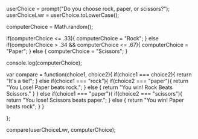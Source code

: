 
userChoice = prompt("Do you choose rock, paper, or scissors?");
userChoiceLwr = userChoice.toLowerCase();

computerChoice = Math.random();



if(computerChoice <= .33){
  computerChoice = "Rock";
}
else if(computerChoice > .34 && computerChoice <= .67){
  computerChoice = "Paper";
}
else {
  computerChoice = "Scissors";
}

console.log(computerChoice);

var compare = function(choice1, choice2){
  if(choice1 === choice2){
    return "It's a tie!";
  }
  else if(choice1 === "rock"){
    if(choice2 === "paper"){
      return "You Lose! Paper beats rock.";
    } else {
      return "You win! Rock Beats Scissors."
    }
  }
  else if(choice1 === "paper"){
    if(choice2 === "scissors"){
      return "You lose! Scissors beats paper.";
    } else {
      return "You win! Paper beats rock";
    }
  }

};

compare(userChoiceLwr, computerChoice);

